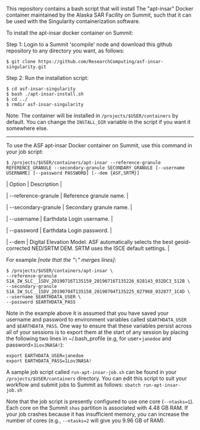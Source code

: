 This repository contains a bash script that will install
The "apt-insar" Docker container maintained by the
Alaska SAR Facility on Summit, such that it can be used
with the Singularity containerization software.

To install the apt-insar docker container on Summit:

Step 1: Login to a Summit 'scompile' node and download this github
        repository to any directory you want, as follows:
```
$ git clone https://github.com/ResearchComputing/asf-insar-singularity.git
```
Step 2: Run the installation script:
```
$ cd asf-insar-singularity 
$ bash ./apt-insar-install.sh
$ cd ../ 
$ rmdir asf-insar-singularity
```
Note: The container will be installed in `/projects/$USER/containers` by default.
      You can change the `INSTALL_DIR` variable in the script if you want it
      somewhere else.

----------------------------------

To use the ASF apt-insar Docker container on Summit, use this command in your job script:

`$ /projects/$USER/containers/apt-insar --reference-granule REFERENCE_GRANULE --secondary-granule SECONDARY_GRANULE [--username USERNAME] [--password PASSWORD] [--dem {ASF,SRTM}]`

| Option | Description |

| --reference-granule | Reference granule name. |

| --secondary-granule | Secondary granule name. |

| --username | Earthdata Login username. |

| --password | Earthdata Login password. |

| --dem | Digital Elevation Model.
        ASF automatically selects the best geoid-corrected NED/SRTM DEM.
        SRTM uses the ISCE default settings. |

For example _[note that the "`\`" merges lines]_:

```
$ /projects/$USER/containers/apt-insar \
--reference-granule S1A_IW_SLC__1SDV_20190716T135159_20190716T135226_028143_032DC3_512B \
--secondary-granule S1A_IW_SLC__1SDV_20190704T135158_20190704T135225_027968_032877_1C4D \
--username $EARTHDATA_USER \
--password $EARTHDATA_PASS
```

Note in the example above it is assumed that you have saved your username and password to environment variables called `$EARTHDATA_USER` and `$EARTHDATA_PASS`. One way to ensure that these variables persist across all of your sessions is to export them at the start of any session by placing the following two lines in ~/.bash_profile (e.g, for user=`janedoe` and password=`1Lov3NASA!`):
```
export EARTHDATA_USER=janedoe
export EARTHDATA_PASS=1Lov3NASA!
```

A sample job script called `run-apt-insar-job.sh` can be found in your `/projects/$USER/containers` directory. You can edit this script to suit your workflow and submit jobs to Summit as follows:
`sbatch run-apt-insar-job.sh`

Note that the job script is presently configured to use one core (`--ntasks=1`). Each core on the Summit `shas` partition is associated with 4.48 GB RAM.  If your job crashes because it has insufficient memory, you can increase the number of cores (e.g., `--ntasks=2` will give you 9.96 GB of RAM).
